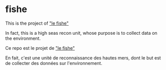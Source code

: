 # fishe

This is the project of ["le fishe"](https://www.youtube.com/watch?v=lPGipwoJiOM)

In fact, this is a high seas recon unit, whose purpose is to collect data on the environment.



Ce repo est le projet de ["le fishe"](https://www.youtube.com/watch?v=lPGipwoJiOM)

En fait, c'est une unité de reconnaissance des hautes mers, dont le but est de collecter des données sur l'environnement.
